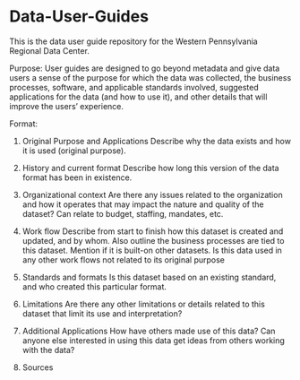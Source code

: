 # Data-User-Guides

This is the data user guide repository for the Western Pennsylvania Regional Data Center. 

Purpose: User guides are designed to go beyond metadata and give data users a sense of the purpose for which the data was collected, the business processes, software, and applicable standards involved, suggested applications for the data (and how to use it), and other details that will improve the users’ experience.

Format:

1. Original Purpose and Applications 
Describe why the data exists and how it is used (original purpose). 

2. History and current format
Describe how long this version of the data format has been in existence. 

3. Organizational context
Are there any issues related to the organization and how it operates that may impact the nature and quality of the dataset? Can relate to budget, staffing, mandates, etc.

4. Work flow
Describe from start to finish how this dataset is created and updated, and by whom. Also outline the business processes are tied to this dataset. Mention if it is built-on other datasets. Is this data used in any other work flows not related to its original purpose

5. Standards and formats
Is this dataset based on an existing standard, and who created this particular format.

6. Limitations
Are there any other limitations or details related to this dataset that limit its use and interpretation?

7. Additional Applications
How have others made use of this data? Can anyone else interested in using this data get ideas from others working with the data?

8. Sources
